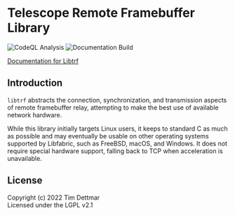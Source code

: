 # Telescope Remote Framebuffer Library

![CodeQL Analysis](https://github.com/telescope-proj/libtrf/actions/workflows/codeql-analysis.yml/badge.svg?branch=main)
![Documentation Build](https://github.com/telescope-proj/libtrf/actions/workflows/docs.yml/badge.svg)

[Documentation for Libtrf](https://telescope-proj.github.io/libtrf/)
## Introduction

`libtrf` abstracts the connection, synchronization, and transmission aspects of remote framebuffer relay, attempting to make the best use of available network hardware. 

While this library initially targets Linux users, it keeps to standard C as much as possible and may eventually be usable on other operating systems supported by Libfabric, such as FreeBSD, macOS, and Windows. It does not require special hardware support, falling back to TCP when acceleration is unavailable.

## License

Copyright (c) 2022 Tim Dettmar  
Licensed under the LGPL v2.1